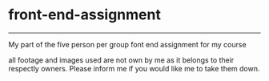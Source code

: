# front-end-assignment
--------------------------------------------------------------------------
My part of the five person per group font end assignment for my course

all footage and images used are not own by me as it belongs to their respectly owners. Please inform me if you would like me to take them down.
